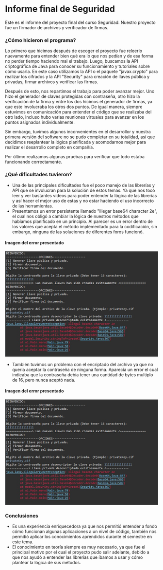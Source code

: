 # Informe final de Seguridad
Este es el informe del proyecto final del curso Seguridad. Nuestro proyecto fue un firmador de archivos y verificador de firmas.

### ¿Cómo hicieron el programa?
Lo primero que hicimos después de escoger el proyecto fue releerlo nuevamente para entender bien qué era lo que nos pedían y de esa forma no perder tiempo haciendo mal el trabajo. Luego, buscamos la API criptográfica de Java para conocer su funcionamiento y tutoriales sobre cómo usarla. En este caso utilizamos la API o el paquete "javax.crypto" para realizar los cifrados y la API "Security" para creación de llaves pública y privadas, firmar archivos y verificar las firmas.

Después de esto, nos repartimos el trabajo para poder avanzar mejor. Uno hizo el generador de claves protegidas con contraseña, otro hizo la verificación de la firma y entre los dos hicimos el generador de firmas, ya que este involucraba los otros dos puntos. De igual manera, siempre estuvimos en comunicación para entender el código que se realizaba del otro lado, incluso hubo varias reuniones virtuales para avanzar en los puntos asignados individualmente.

Sin embargo, tuvimos algunos inconvenientes en el desarrollor y nuestra primera versión del software no se pudo completar en su totalidad, así que decidimos reeplantear la lógica planificada y acomodarnos mejor para realizar el desarrollo completo en compañía.

Por último realizamos algunas pruebas para verificar que todo estaba funcionando correctamente.

### ¿Qué dificultades tuvieron?

* Una de las principales dificultades fue el poco manejo de las librerías y API que se involucran para la solución de estos temas. Ya que nos tocó leer y ver bastantes vídeos para poder entender la lógica de las librerías y así hacer el mejor uso de estas y no estar haciendo el uso incorrecto de las herramientas.
* Presentamos un error persistente llamado "Illegar base64 character 2e", el cual nos obligó a cambiar la lógica de nuestros métodos que habíamos planificado en un principio. Al parecer es un error dentro de los valores que acepta el método implementado para la codificación, sin embargo, ninguna de las soluciones de diferentes foros funcionó.
#### Imagen del error presentado

![](https://github.com/ASuarez10/FileSignerAndVerifier/blob/main/recursos/Error%20Base64.jpeg?raw=true)

* También tuvimos un problema con el encriptado del archivo ya que no queria aceptar la contraseña de ninguna forma. Aparecía un error el cual indicaba que la contraseña debía tener una cantidad de bytes multiplo de 16, pero nunca aceptó nada.
#### Imagen del error presentado

![](https://github.com/ASuarez10/FileSignerAndVerifier/blob/main/recursos/Error%20Base64.jpeg?raw=true)

### Conclusiones
* Es una experiencia enriquecedora ya que nos permitió entender a fondo cómo funcionan algunas aplicaciones a un nivel de código, también nos permitió aplicar los conocimientos aprendidos durante el semestre en este tema.
* El conocimiento en teoría siempre es muy necesario, ya que fue el principal motivo por el cual el proyecto pudo salir adelante, debido a que nos ayudó a entender las librerías que íbamos a usar y cómo plantear la lógica de sus métodos.

